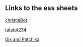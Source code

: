 ## Links to the ess sheets
[christieBot](https://docs.google.com/spreadsheets/d/16j9XsJRBI_mAh5hn83Yr4-n1UMygmT5_3CyUHLB0g1w/edit?gid=0#gid=0)<br>

[tatatot234](https://docs.google.com/spreadsheets/d/12CYgW-9DA6b-6k7qpEpmE496k8kP6t7B_9cTo85D1RU/edit?gid=809036244#gid=809036244)
<br>

[Djx and Patchika](https://docs.google.com/spreadsheets/d/1oQQdgtUN_ew87snt1bE3UBAmUBDESP96eShynjfpbj8/edit?gid=0#gid=0)